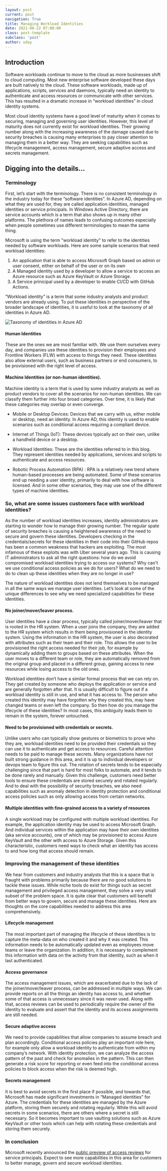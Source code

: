 ```yaml
---
layout: post
current: post
navigation: True
title: Managing Workload Identities
date: 2021-06-22 07:00:00
class: post-template
subclass: 'post'
author: uday
---
```


## Introduction
Software workloads continue to move to the cloud as more businesses shift to cloud computing. Most new enterprise software developed these days are built natively to the cloud. These software workloads, made up of applications, scripts, services and daemons, typically need an identity to authenticate and access resources or communicate with other services. This has resulted in a dramatic increase in “workload identities” in cloud identity systems. 

Most cloud identity systems have a good level of maturity when it comes to securing, managing and governing user identities. However, this level of maturity does not currently exist for  workload identities. Their growing number along with the increasing awareness of the damage caused due to security breaches is causing many enterprises to pay closer attention to managing them in a better way. They are seeking capabilities such as lifecycle management, access management, secure adaptive access and secrets management. 

## Digging into the details...

### Terminology

First, let’s start with the terminology. There is no consistent terminology in the industry today for these “software identities”. In Azure AD, depending on what they are used for, they are called application identities, managed identities or service principals. In Windows Active Directory, there are service accounts which is a term that also shows up in many other platforms. The plethora of names leads to confusing outcomes especially when people sometimes use different terminologies to mean the same thing. 

Microsoft is using the term "workload identity" to refer to the identities needed by software workloads. Here are some sample scenarios that need workload identities: 
1. An application that is able to access Microsoft Graph based on admin or user consent, either on behalf of the user or on its own
2. A Managed identity used by a developer to allow a service to access an Azure resource such as Azure KeyVault or Azure Storage.
3. A Service prinicipal used by a developer to enable CI/CD with GitHub Actions.

“Workload identity” is a term that some industry analysts and product vendors are already using. To put these identities in perspective of the broader landscape of identities, it is useful to look at the taxonomy of all identities in Azure AD.

![Taxonomy of identities in Azure AD](/images/aad_taxonomy.png)

#### Human Identities 
These are the ones we are most familiar with. We use them ourselves every day, and companies use these identities to provision their employees and Frontline Workers (FLW) with access to things they need. These identities also allow external users, such as business partners or end consumers, to be provisioned with the right level of access.

#### Machine Identities (or non-human identities).

Machine identity is a term that is used by some industry analysts as well as product vendors to cover all the scenarios for non-human identities. We can classify them further into four broad categories. Over time, it is likely that these categories may overlap or even converge. 
- Mobile or Desktop Devices: Devices that we carry with us, either mobile or desktop, need an identity. In Azure AD, this identity is used to enable scenarios such as conditional access requiring a compliant device.  

- Internet of Things (IoT): These devices typically act on their own, unlike a handheld device or a desktop.

- Workload Identities: These are the identities referred to in this blog. They represent identities needed by applications, services and scripts to authenticate and access resources. 

- Robotic Process Automation (RPA) : RPA is a relatively new trend where human-based processes are being automated. Some of these scenarios end up needing a user identity, primarily to deal with how software is licensed. And in some other scenarios, they may use one of the different types of machine identities.


### So, what are some issues customers face with workload identities?

As the number of workload identities increases, identity administrators are starting to wonder how to manage their growing number. The regular spate of security breaches is causing a heightened awareness of the need to secure and govern these identities. Developers checking in the credentials/secrets for these identities in their code into their GitHub repos has been a common weakness that hackers are exploiting.  The most infamous of these exploits was with Uber several years ago. This is causing IT administrators to ask all the right questions: how do we avoid compromised workload identities trying to access our systems? Why can't we use conditional access policies as we do for users? What do we need to do to clean up these identities when they are no longer in use?

The nature of workload identities does not lend themselves to be managed in all the same ways we manage user identities. Let’s look at some of the unique differences to see why we need specialized capabilities for these identities. 

#### No joiner/mover/leaver process.
User identities have a clear process, typically called joiner/mover/leaver that is rooted in the HR system. When a user joins the company, they are added to the HR system which results in them being provisioned in the identity system. Using the information in the HR system, the user is also decorated with attributes such as their team and their role. This allows the user to be provisioned the right access needed for their job, for example by dynamically adding them to groups based on these attributes. When the user moves to a different team or role, they are automatically removed from the original group and placed in a different group, gaining access to new resources while losing access to the old ones. 

Workload identities don’t have a similar formal process that we can rely on. They get created by someone who deploys the application or service and are generally forgotten after that. It is usually difficult to figure out if a workload identity is still in use, and what it has access to. The person who created this identity may have forgotten why they created this, may have changed teams or even left the company. So then how do you manage the lifecycle of these identities? In most cases, this ambiguity leads them to remain in the system, forever untouched.

#### Need to be provisioned with credentials or secrets.
Unlike users who can typically show gestures or biometrics to prove who they are, workload identities need to be provided their credentials so they can use it to authenticate and get access to resources. Careful attention needs to be paid to manage these secrets. Many organizations have not built strong guidance in this area, and it is up to individual developers or devops team to figure this out. The rotation of secrets tends to be especially challenging since that part is hard for most folks to automate, and it tends to be done rarely and manually. Given this challenge, customers need better tools to ensure these credentials are stored securely and rotated regularly. And to deal with the possibility of security breaches, we also need capabilities such as anomaly detection in identity protection and conditional access policies such as only allowing access from certain networks.

#### Multiple identities with fine-grained access to a variety of resources
 A single workload may be configured with multiple workload identities. For example, the application identity may be used to access Microsoft Graph. And individual services within the application may have their own identities (aka service accounts), one of which may be provisioned to access Azure KeyVault and the other with access to Azure Storage. Given this characteristic, customers need ways to check what an identity has access to and how long that access should remain. 

### Improving the management of these identities

We hear from customers and industry analysts that this is a space that is fraught with problems primarily because there are no good solutions to tackle these issues. While niche tools do exist for things such as secret management and privileged access management, they solve a very small subset of the problem space. It is quite clear that customers will benefit from better ways to govern, secure and manage these identities. Here are thoughts on the core capabilities needed to address this area comprehensively.

#### Lifecycle management
The most important part of managing the lifecycle of these identities is to capture the meta-data on who created it and why it was created. This information needs to be automatically updated even as employees move teams or leave the organization. In addition, it is necessary to complement this information with data on the activity from that identity, such as when it last authenticated. 
#### Access governance
The access management issues, which are exacerbated due to the lack of the joiner/mover/leaver process, can be addressed in multiple ways. We can provide reports on all the things an identity has access to, and whether some of that access is unnecessary since it was never used. Along with that, access reviews can be used to periodically require the owner of the identity to evaluate and assert that the identity and its access assignments are still needed. 
#### Secure adaptive access
We need to provide capabilities that allow companies to assume breach and plan accordingly. Conditional access policies play an important role here, for example only allow a workload identity to authenticate from within my company’s network. With identity protection, we can analyze the access pattern of the past and check for anomalies in the pattern. This can then generate a risk score for reporting or even feed into the conditional access policies to block access when the risk is deemed high.
#### Secrets management
It is best to avoid secrets in the first place if possible, and towards that, Microsoft has made significant investments in “Managed identities” for Azure. The credentials for these identities are managed by the Azure platform, storing them securely and rotating regularly. While this will avoid secrets in some scenarios, there are others where a secret is still necessary. So it becomes important to use vaulting solutions such as Azure KeyVault or other tools which can help with rotating these credentials and storing them securely.

### In conclusion
Microsoft recently announced the [public preview of access reviews](https://techcommunity.microsoft.com/t5/azure-active-directory-identity/introducing-azure-ad-access-reviews-for-service-principals/ba-p/1942488) for service principals. Expect to see more capabilities in this area for customers to better manage, govern and secure workload identities.